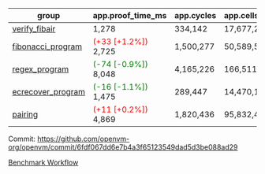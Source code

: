 | group | app.proof_time_ms | app.cycles | app.cells_used | leaf.proof_time_ms | leaf.cycles | leaf.cells_used |
| -- | -- | -- | -- | -- | -- | -- |
| [verify_fibair](https://github.com/openvm-org/openvm/blob/benchmark-results/benchmarks-pr/1549/verify_fibair-6fdf067dd6e7b4a3f65123549dad5d3be088ad29.md) | 1,278 |  334,142 |  17,677,298 |- | - | - |
| [fibonacci_program](https://github.com/openvm-org/openvm/blob/benchmark-results/benchmarks-pr/1549/fibonacci-6fdf067dd6e7b4a3f65123549dad5d3be088ad29.md) |<span style='color: red'>(+33 [+1.2%])</span> 2,725 |  1,500,277 |  50,589,503 |- | - | - |
| [regex_program](https://github.com/openvm-org/openvm/blob/benchmark-results/benchmarks-pr/1549/regex-6fdf067dd6e7b4a3f65123549dad5d3be088ad29.md) |<span style='color: green'>(-74 [-0.9%])</span> 8,048 |  4,165,226 |  166,511,152 |- | - | - |
| [ecrecover_program](https://github.com/openvm-org/openvm/blob/benchmark-results/benchmarks-pr/1549/ecrecover-6fdf067dd6e7b4a3f65123549dad5d3be088ad29.md) |<span style='color: green'>(-16 [-1.1%])</span> 1,475 |  289,447 |  14,470,186 |- | - | - |
| [pairing](https://github.com/openvm-org/openvm/blob/benchmark-results/benchmarks-pr/1549/pairing-6fdf067dd6e7b4a3f65123549dad5d3be088ad29.md) |<span style='color: red'>(+11 [+0.2%])</span> 4,869 |  1,820,436 |  95,832,407 |- | - | - |


Commit: https://github.com/openvm-org/openvm/commit/6fdf067dd6e7b4a3f65123549dad5d3be088ad29

[Benchmark Workflow](https://github.com/openvm-org/openvm/actions/runs/14283243690)

